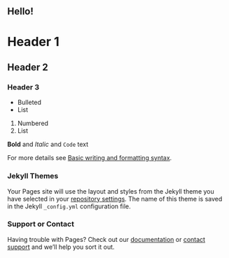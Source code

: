 ## Hello!


#

# Header 1
## Header 2
### Header 3

- Bulleted
- List

1. Numbered
2. List

**Bold** and _Italic_ and `Code` text


For more details see [Basic writing and formatting syntax](https://www.bilibili.com/video/BV1q54y1q79w?p=21&spm_id_from=333.1007.top_right_bar_window_history.content.click).

### Jekyll Themes

Your Pages site will use the layout and styles from the Jekyll theme you have selected in your [repository settings](https://github.com/lxsir2002/lxsir2002/settings/pages). The name of this theme is saved in the Jekyll `_config.yml` configuration file.

### Support or Contact

Having trouble with Pages? Check out our [documentation](https://docs.github.com/categories/github-pages-basics/) or [contact support](https://support.github.com/contact) and we’ll help you sort it out.
